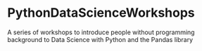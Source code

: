 # PythonDataScienceWorkshops
A series of workshops to introduce people without programming background to Data Science with Python and the Pandas library
